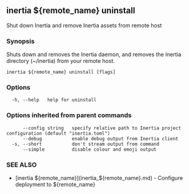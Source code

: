 ## inertia ${remote_name} uninstall

Shut down Inertia and remove Inertia assets from remote host

### Synopsis

Shuts down and removes the Inertia daemon, and removes the Inertia
directory (~/inertia) from your remote host.

```
inertia ${remote_name} uninstall [flags]
```

### Options

```
  -h, --help   help for uninstall
```

### Options inherited from parent commands

```
      --config string   specify relative path to Inertia project configuration (default "inertia.toml")
      --debug           enable debug output from Inertia client
  -s, --short           don't stream output from command
      --simple          disable colour and emoji output
```

### SEE ALSO

* [inertia ${remote_name}](inertia_${remote_name}.md)	 - Configure deployment to ${remote_name}

